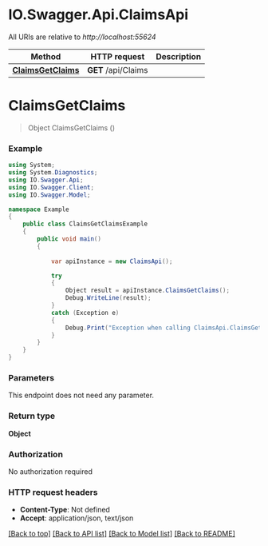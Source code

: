 # IO.Swagger.Api.ClaimsApi

All URIs are relative to *http://localhost:55624*

Method | HTTP request | Description
------------- | ------------- | -------------
[**ClaimsGetClaims**](ClaimsApi.md#claimsgetclaims) | **GET** /api/Claims | 


<a name="claimsgetclaims"></a>
# **ClaimsGetClaims**
> Object ClaimsGetClaims ()



### Example
```csharp
using System;
using System.Diagnostics;
using IO.Swagger.Api;
using IO.Swagger.Client;
using IO.Swagger.Model;

namespace Example
{
    public class ClaimsGetClaimsExample
    {
        public void main()
        {
            
            var apiInstance = new ClaimsApi();

            try
            {
                Object result = apiInstance.ClaimsGetClaims();
                Debug.WriteLine(result);
            }
            catch (Exception e)
            {
                Debug.Print("Exception when calling ClaimsApi.ClaimsGetClaims: " + e.Message );
            }
        }
    }
}
```

### Parameters
This endpoint does not need any parameter.

### Return type

**Object**

### Authorization

No authorization required

### HTTP request headers

 - **Content-Type**: Not defined
 - **Accept**: application/json, text/json

[[Back to top]](#) [[Back to API list]](../README.md#documentation-for-api-endpoints) [[Back to Model list]](../README.md#documentation-for-models) [[Back to README]](../README.md)

